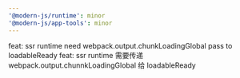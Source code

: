 ```yaml
---
'@modern-js/runtime': minor
'@modern-js/app-tools': minor
---
```


feat: ssr runtime need webpack.output.chunkLoadingGlobal pass to loadableReady
feat: ssr runtime 需要传递 webpack.output.chunnkLoadingGlobal 给 loadableReady
